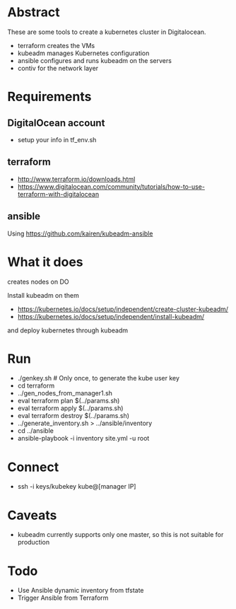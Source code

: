 # Abstract
These are some tools to create a kubernetes cluster in Digitalocean.
* terraform creates the VMs
* kubeadm manages Kubernetes configuration
* ansible configures and runs kubeadm on the servers
* contiv for the network layer

# Requirements

## DigitalOcean account
* setup your info in tf_env.sh

## terraform
* http://www.terraform.io/downloads.html
* https://www.digitalocean.com/community/tutorials/how-to-use-terraform-with-digitalocean

## ansible
Using https://github.com/kairen/kubeadm-ansible

# What it does
creates nodes on DO

Install kubeadm on them
* https://kubernetes.io/docs/setup/independent/create-cluster-kubeadm/
* https://kubernetes.io/docs/setup/independent/install-kubeadm/

and deploy kubernetes through kubeadm

# Run
* ./genkey.sh # Only once, to generate the kube user key
* cd terraform
* ../gen_nodes_from_manager1.sh
* eval terraform plan $(../params.sh)
* eval terraform apply $(../params.sh)
* eval terraform destroy $(../params.sh)
* ../generate_inventory.sh > ../ansible/inventory
* cd ../ansible
* ansible-playbook -i inventory site.yml -u root

# Connect
* ssh -i keys/kubekey kube@[manager IP]

# Caveats
* kubeadm currently supports only one master, so this is not suitable for production

# Todo
* Use Ansible dynamic inventory from tfstate 
* Trigger Ansible from Terraform
